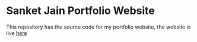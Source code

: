 # Sanket Jain Portfolio Website

This repository has the source code for my portfolio website, the website is live [here](https://www.sanketjain.me/)
